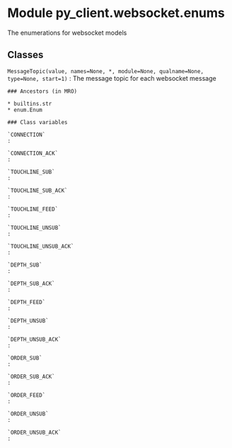 Module py_client.websocket.enums
================================
The enumerations for websocket models

Classes
-------

`MessageTopic(value, names=None, *, module=None, qualname=None, type=None, start=1)`
:   The message topic for each websocket message

    ### Ancestors (in MRO)

    * builtins.str
    * enum.Enum

    ### Class variables

    `CONNECTION`
    :

    `CONNECTION_ACK`
    :

    `TOUCHLINE_SUB`
    :

    `TOUCHLINE_SUB_ACK`
    :

    `TOUCHLINE_FEED`
    :

    `TOUCHLINE_UNSUB`
    :

    `TOUCHLINE_UNSUB_ACK`
    :

    `DEPTH_SUB`
    :

    `DEPTH_SUB_ACK`
    :

    `DEPTH_FEED`
    :

    `DEPTH_UNSUB`
    :

    `DEPTH_UNSUB_ACK`
    :

    `ORDER_SUB`
    :

    `ORDER_SUB_ACK`
    :

    `ORDER_FEED`
    :

    `ORDER_UNSUB`
    :

    `ORDER_UNSUB_ACK`
    :